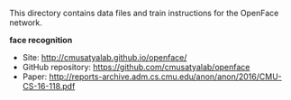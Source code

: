 This directory contains data files and train instructions for the OpenFace network.

**face recognition**

* Site: http://cmusatyalab.github.io/openface/
* GitHub repository: https://github.com/cmusatyalab/openface
* Paper: http://reports-archive.adm.cs.cmu.edu/anon/anon/2016/CMU-CS-16-118.pdf
